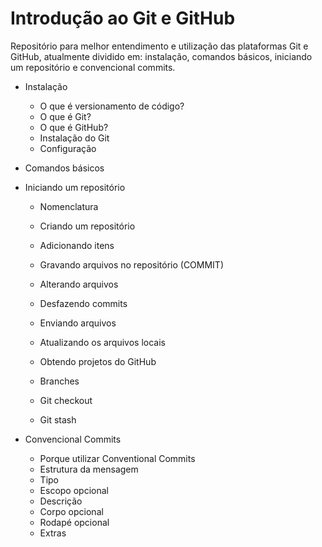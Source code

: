 # Introdução ao Git e GitHub



Repositório para melhor entendimento e utilização das plataformas Git e GitHub, atualmente dividido em: instalação, comandos básicos, iniciando um repositório e convencional commits.

* Instalação
  * O que é versionamento de código?
  * O que é Git?
  * O que é GitHub?
  * Instalação do Git
  * Configuração

* Comandos básicos

* Iniciando um repositório
  * Nomenclatura

  * Criando um repositório

  * Adicionando itens

  * Gravando arquivos no repositório (COMMIT)

  * Alterando arquivos

  * Desfazendo commits

  * Enviando arquivos

  * Atualizando os arquivos locais

  * Obtendo projetos do GitHub

  * Branches

  * Git checkout

  * Git stash

* Convencional Commits
  * Porque utilizar Conventional Commits
  * Estrutura da mensagem
  * Tipo
  * Escopo opcional
  * Descrição
  * Corpo opcional
  * Rodapé opcional
  * Extras

